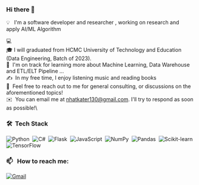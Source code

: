 ### Hi there 👋

💡 &nbsp; I'm a software developer and researcher , working on research and apply AI/ML Algorithm 

💻 &nbsp;\
🎓&nbsp;I will graduated from HCMC University of Technology and Education (Data Engineering, Batch of 2023).\
🌱 &nbsp;I'm on track for learning more about Machine Learning, Data Warehouse and ETL/ELT Pipeline ...\
✍️ &nbsp;In my free time, I enjoy listening music and reading books\
💬 &nbsp;Feel free to reach out to me for general consulting, or discussions on the aforementioned topics!\
✉️ &nbsp;You can email me at nhatkater130@gmail.com. I'll try to respond as soon as possible!\

### 🛠 &nbsp;Tech Stack

![Python](https://img.shields.io/badge/-Python-05122A?style=flat&logo=python)&nbsp;
![C#](https://cdn.iconscout.com/icon/free/png-256/csharp-1-1175241.png?f=webp&w=256)&nbsp;
![Flask](https://upload.wikimedia.org/wikipedia/commons/thumb/3/3c/Flask_logo.svg/120px-Flask_logo.svg.png?20120519143422)&nbsp;
![JavaScript](https://img.shields.io/badge/-JavaScript-05122A?style=flat&logo=javascript)&nbsp;
![NumPy](https://img.shields.io/badge/numpy%20-%23013243.svg?&style=flat&logo=numpy&logoColor=white)&nbsp;
![Pandas](https://img.shields.io/badge/pandas%20-%23150458.svg?&style=flat&logo=pandas&logoColor=white)&nbsp;
![Scikit-learn](https://upload.wikimedia.org/wikipedia/commons/thumb/0/05/Scikit_learn_logo_small.svg/120px-Scikit_learn_logo_small.svg.png?20180808062052)
![TensorFlow](https://img.shields.io/badge/TensorFlow-%23FF6F00.svg?style=for-the-badge&logo=TensorFlow&logoColor=white)
### 📫 &nbsp; How to reach me:


<a href="mailto:nhatkater@gmail.com"><img alt="Gmail" src="https://img.shields.io/badge/Gmail-D14836?style=flat&logo=gmail&logoColor=white" /></a> &nbsp;
